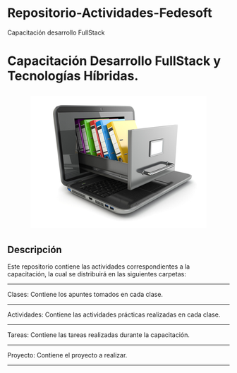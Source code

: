 # Repositorio-Actividades-Fedesoft
Capacitación desarrollo FullStack

Capacitación Desarrollo FullStack y Tecnologías Híbridas.  <p align="center"><img src="repository.jpg"></p>
=======

## Descripción
 
Este repositorio contiene las actividades correspondientes a la capacitación, la cual se distribuirá en las siguientes carpetas:

---
Clases: 
Contiene los apuntes tomados en cada clase.

---
Actividades: 
Contiene las actividades prácticas realizadas en cada clase.

---
Tareas: 
Contiene las tareas realizadas durante la capacitación.

---
Proyecto: 
Contiene el proyecto a realizar.

---
